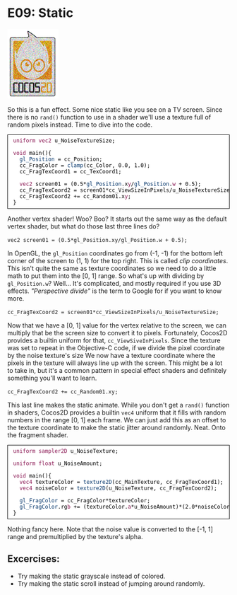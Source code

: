 # E09: Static

![image](E09_Static.png)

So this is a fun effect. Some nice static like you see on a TV screen. Since there is no `rand()` function to use in a shader we'll use a texture full of random pixels instead. Time to dive into the code.

<pre style="text-align:left;color:#000000; background-color:#ffffff; border:solid black 1px; padding:0.5em 1em 0.5em 1em; overflow:auto;font-size:small; font-family:monospace; "><span style="color:#881350;">uniform</span> <span style="color:#881350;">vec2</span> u_NoiseTextureSize;

<span style="color:#881350;">void</span> main(){
  <span style="color:#003369;">gl_Position</span> = cc_Position;
  cc_FragColor = <span style="color:#003369;">clamp</span>(cc_Color, 0.0, 1.0);
  cc_FragTexCoord1 = cc_TexCoord1;
  
  <span style="color:#881350;">vec2</span> screen01 = (0.5*<span style="color:#003369;">gl_Position</span>.x<span style="color:#881350;">y</span>/<span style="color:#003369;">gl_Position</span>.<span style="color:#881350;">w</span> + 0.5);
  cc_FragTexCoord2 = screen01*cc_ViewSizeInPixels/u_NoiseTextureSize;
  cc_FragTexCoord2 += cc_Random01.x<span style="color:#881350;">y</span>;
}
</pre>
Another vertex shader! Woo? Boo? It starts out the same way as the default vertex shader, but what do those last three lines do?

	vec2 screen01 = (0.5*gl_Position.xy/gl_Position.w + 0.5);

In OpenGL, the `gl_Position` coordinates go from (-1, -1) for the bottom left corner of the screen to (1, 1) for the top right. This is called _clip coordinates_. This isn't quite the same as texture coordinates so we need to do a little math to put them into the [0, 1] range. So what's up with dividing by `gl_Position.w`? Well... It's complicated, and mostly required if you use 3D effects. _"Perspective divide"_ is the term to Google for if you want to know more.

	cc_FragTexCoord2 = screen01*cc_ViewSizeInPixels/u_NoiseTextureSize;

Now that we have a [0, 1] value for the vertex relative to the screen, we can multiply that be the screen size to convert it to pixels. Fortunately, Cocos2D provides a builtin uniform for that, `cc_ViewSiveInPixels`. Since the texture was set to repeat in the Objective-C code, if we divide the pixel coordinate by the noise texture's size We now have a texture coordinate where the pixels in the texture will always line up with the screen. This might be a lot to take in, but it's a common pattern in special effect shaders and definitely something you'll want to learn.

	cc_FragTexCoord2 += cc_Random01.xy;

This last line makes the static animate. While you don't get a `rand()` function in shaders, Cocos2D provides a builtin `vec4` uniform that it fills with random numbers in the range [0, 1] each frame. We can just add this as an offset to the texture coordinate to make the static jitter around randomly. Neat. Onto the fragment shader.

<pre style="text-align:left;color:#000000; background-color:#ffffff; border:solid black 1px; padding:0.5em 1em 0.5em 1em; overflow:auto;font-size:small; font-family:monospace; "><span style="color:#881350;">uniform</span> <span style="color:#881350;">sampler2D</span> u_NoiseTexture;

<span style="color:#881350;">uniform</span> <span style="color:#881350;">float</span> u_NoiseAmount;

<span style="color:#881350;">void</span> main(){
  <span style="color:#881350;">vec4</span> textureColor = <span style="color:#003369;">texture2D</span>(cc_MainTexture, cc_FragTexCoord1);
  <span style="color:#881350;">vec4</span> noiseColor = <span style="color:#003369;">texture2D</span>(u_NoiseTexture, cc_FragTexCoord2);
  
  <span style="color:#003369;">gl_FragColor</span> = cc_FragColor*textureColor;
  <span style="color:#003369;">gl_FragColor</span>.rg<span style="color:#881350;">b</span> += (textureColor.<span style="color:#881350;">a</span>*u_NoiseAmount)*(2.0*noiseColor.rg<span style="color:#881350;">b</span> - 1.0);
}
</pre>

Nothing fancy here. Note that the noise value is converted to the [-1, 1] range and premultiplied by the texture's alpha.

## Excercises:

* Try making the static grayscale instead of colored.
* Try making the static scroll instead of jumping around randomly.